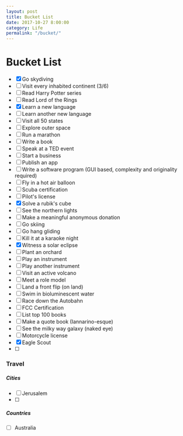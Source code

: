 ```yaml
---
layout: post
title: Bucket List
date: 2017-10-27 8:00:00
category: Life
permalink: "/bucket/"
---
```


# Bucket List
- [x] Go skydiving
- [ ] Visit every inhabited continent (3/6)
- [ ] Read Harry Potter series
- [ ] Read Lord of the Rings
- [x] Learn a new language
- [ ] Learn another new language
- [ ] Visit all 50 states
- [ ] Explore outer space
- [ ] Run a marathon
- [ ] Write a book
- [ ] Speak at a TED event
- [ ] Start a business
- [ ] Publish an app
- [ ] Write a software program (GUI based, complexity and originality required)
- [ ] Fly in a hot air balloon
- [ ] Scuba certification
- [ ] Pilot's license
- [x] Solve a rubik's cube
- [ ] See the northern lights
- [ ] Make a meaningful anonymous donation
- [ ] Go skiing
- [ ] Go hang gliding
- [ ] Kill it at a karaoke night
- [x] Witness a solar eclipse
- [ ] Plant an orchard
- [ ] Play an instrument
- [ ] Play another instrument
- [ ] Visit an active volcano
- [ ] Meet a role model
- [ ] Land a front flip (on land)
- [ ] Swim in bioluminescent water
- [ ] Race down the Autobahn
- [ ] FCC Certification
- [ ] List top 100 books
- [ ] Make a quote book (Iannarino-esque)
- [ ] See the milky way galaxy (naked eye)
- [ ] Motorcycle license
- [x] Eagle Scout
- [ ] 

### Travel

##### Cities
- [ ] Jerusalem
- [ ] 

##### Countries
- [ ] Australia

